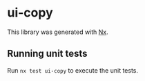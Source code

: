# ui-copy

This library was generated with [Nx](https://nx.dev).


## Running unit tests

Run `nx test ui-copy` to execute the unit tests.

